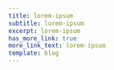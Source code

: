 ```yaml
---
title: lorem-ipsum
subtitle: lorem-ipsum
excerpt: lorem-ipsum
has_more_link: true
more_link_text: lorem-ipsum
template: blog
---
```

